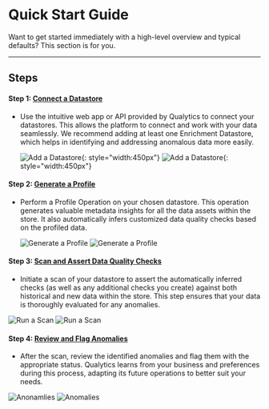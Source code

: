 # Quick Start Guide

Want to get started immediately with a high-level overview and typical defaults? This section is for you.

---
## Steps

#### Step 1: [**Connect a Datastore**](/userguide/datastores/what-is-datastore)

- Use the intuitive web app or API provided by Qualytics to connect your datastores. This allows the platform to connect and work with your data seamlessly. We recommend adding at least one Enrichment Datastore, which helps in identifying and addressing anomalous data more easily.

    ![Add a Datastore](assets/datastores/what-is/listing-datastores-light.png#only-light){: style="width:450px"}
    ![Add a Datastore](assets/datastores/what-is/listing-datastores-dark.png#only-dark){: style="width:450px"}

#### Step 2: [**Generate a Profile**](/userguide/operations/profile)

- Perform a Profile Operation on your chosen datastore. This operation generates valuable metadata insights for all the data assets within the store. It also automatically infers customized data quality checks based on the profiled data.

    ![Generate a Profile](assets/operations/operation-profile-light.png#only-light)
    ![Generate a Profile](assets/operations/operation-profile-dark.png#only-dark)

#### Step 3: [**Scan and Assert Data Quality Checks**](/userguide/operations/scan)

- Initiate a scan of your datastore to assert the automatically inferred checks (as well as any additional checks you create) against both historical and new data within the store. This step ensures that your data is thoroughly evaluated for any anomalies.

![Run a Scan](assets/operations/operation-scan-light.png#only-light)
![Run a Scan](assets/operations/operation-scan-dark.png#only-dark)

#### Step 4: [**Review and Flag Anomalies**](/userguide/anomalies/what-is-an-anomaly)

- After the scan, review the identified anomalies and flag them with the appropriate status. Qualytics learns from your business and preferences during this process, adapting its future operations to better suit your needs.

![Anonamlies](assets/anomalies/anomaly-table-light.png#only-light)
![Anomalies](assets/anomalies/anomaly-table-dark.png#only-dark)


<!-- moved body of Concepts to index -->
<!-- created technical-iomplementation-guide.md and moved all content below to new page-->
